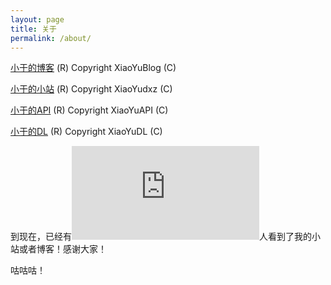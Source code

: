 ```yaml
---
layout: page
title: 关于
permalink: /about/
---
```


[小于的博客](https://blog.xiaoyudxz.vercel.app) (R)
Copyright XiaoYuBlog (C)

[小于的小站](https://web.xiaoyudxz.vercel.app) (R)
Copyright XiaoYudxz (C)

[小于的API](https://api.xiaoyudxz.vercel.app) (R)
Copyright XiaoYuAPI (C)

[小于的DL](https://dl.xiaoyudxz.vercel.app) (R)
Copyright XiaoYuDL (C)

到现在，已经有![](https://www.hit-counts.com/counter.php?t=MTQ1OTYxMQ==)人看到了我的小站或者博客！感谢大家！

咕咕咕！

